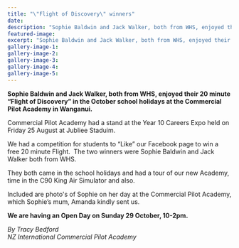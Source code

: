 ```yaml
---
title: "\"Flight of Discovery\" winners"
date: 
description: "Sophie Baldwin and Jack Walker, both from WHS, enjoyed their 20 minute â€œFlight of Discoveryâ€ in the school holidays at the Commercial Pilot Academy..."
featured-image: 
excerpt: "Sophie Baldwin and Jack Walker, both from WHS, enjoyed their 20 minute â€œFlight of Discoveryâ€ in the October school holidays at the Commercial Pilot Academy."
gallery-image-1: 
gallery-image-2: 
gallery-image-3: 
gallery-image-4: 
gallery-image-5: 
---
```


<p><strong>Sophie Baldwin and Jack Walker, both from WHS, enjoyed their 20 minute &ldquo;Flight of Discovery&rdquo; in the October school holidays at the Commercial Pilot Academy in Wanganui.</strong></p>
<p>Commercial Pilot Academy had a stand at the Year 10 Careers Expo held on Friday 25 August at Jubliee Staduim.&nbsp;</p>
<p>We had a competition for students to &ldquo;Like&rdquo; our Facebook page to win a free 20 minute Flight.&nbsp; The two winners were Sophie Baldwin and Jack Walker both from WHS.</p>
<p>They both came in the school holidays and had a tour of our new Academy, time in the C90 King Air Simulator and also.</p>
<p>Included are photo's of Sophie&nbsp;on her day at the Commercial Pilot Academy, which Sophie&rsquo;s mum, Amanda kindly sent us.</p>
<p><strong>We are having an Open Day on Sunday 29&nbsp;October, 10-2pm.&nbsp;</strong></p>
<p><em>By Tracy Bedford</em><br /><em>NZ International Commercial Pilot Academy</em></p>


